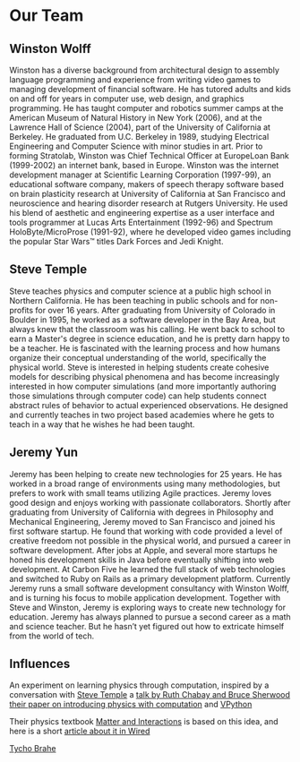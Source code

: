 # Our Team

## Winston Wolff <a id="winston-wolff"></a>

Winston has a diverse background from architectural design to assembly language programming and experience from writing video games to managing development of financial software. He has tutored adults and kids on and off for years in computer use, web design, and graphics programming. He has taught computer and robotics summer camps at the American Museum of Natural History in New York \(2006\), and at the Lawrence Hall of Science \(2004\), part of the University of California at Berkeley. He graduated from U.C. Berkeley in 1989, studying Electrical Engineering and Computer Science with minor studies in art. Prior to forming Stratolab, Winston was Chief Technical Officer at EuropeLoan Bank \(1999-2002\) an internet bank, based in Europe. Winston was the internet development manager at Scientific Learning Corporation \(1997-99\), an educational software company, makers of speech therapy software based on brain plasticity research at University of California at San Francisco and neuroscience and hearing disorder research at Rutgers University. He used his blend of aesthetic and engineering expertise as a user interface and tools programmer at Lucas Arts Entertainment \(1992-96\) and Spectrum HoloByte/MicroProse \(1991-92\), where he developed video games including the popular Star Wars™ titles Dark Forces and Jedi Knight.‌

## Steve Temple <a id="steve-temple"></a>

Steve teaches physics and computer science at a public high school in Northern California. He has been teaching in public schools and for non-profits for over 16 years. After graduating from University of Colorado in Boulder in 1995, he worked as a software developer in the Bay Area, but always knew that the classroom was his calling. He went back to school to earn a Master's degree in science education, and he is pretty darn happy to be a teacher. He is fascinated with the learning process and how humans organize their conceptual understanding of the world, specifically the physical world. Steve is interested in helping students create cohesive models for describing physical phenomena and has become increasingly interested in how computer simulations \(and more importantly authoring those simulations through computer code\) can help students connect abstract rules of behavior to actual experienced observations. He designed and currently teaches in two project based academies where he gets to teach in a way that he wishes he had been taught.‌

## Jeremy Yun <a id="jeremy-yun"></a>

Jeremy has been helping to create new technologies for 25 years. He has worked in a broad range of environments using many methodologies, but prefers to work with small teams utilizing Agile practices. Jeremy loves good design and enjoys working with passionate collaborators. Shortly after graduating from University of California with degrees in Philosophy and Mechanical Engineering, Jeremy moved to San Francisco and joined his first software startup. He found that working with code provided a level of creative freedom not possible in the physical world, and pursued a career in software development. After jobs at Apple, and several more startups he honed his development skills in Java before eventually shifting into web development. At Carbon Five he learned the full stack of web technologies and switched to Ruby on Rails as a primary development platform. Currently Jeremy runs a small software development consultancy with Winston Wolff, and is turning his focus to mobile application development. Together with Steve and Winston, Jeremy is exploring ways to create new technology for education. Jeremy has always planned to pursue a second career as a math and science teacher. But he hasn’t yet figured out how to extricate himself from the world of tech.‌

## Influences <a id="influences"></a>

An experiment on learning physics through computation, inspired by a conversation with [Steve Temple](https://physicsfab.org/) a [talk by Ruth Chabay and Bruce Sherwood](https://m.youtube.com/watch?v=e-shsRZQsi4)​[their paper on introducing physics with computation](https://tychos.org/static/Sherwood_Chabay_Computational.pdf) and [VPython](http://vpython.org/)​‌

Their physics textbook [Matter and Interactions](http://matterandinteractions.org/) is based on this idea, and here is a short [article about it in Wired](http://www.wired.com/2014/05/5-reasons-you-should-consider-a-different-physics-textbook/)​‌

​[Tycho Brahe](https://tychos.org/doc/tycho_brahe.html)​

